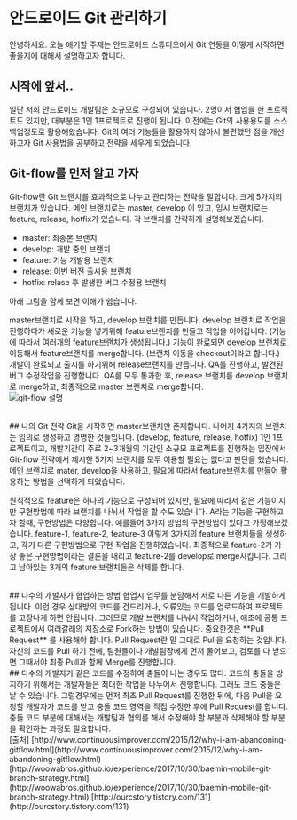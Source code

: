 # 안드로이드 Git 관리하기
안녕하세요. 오늘 애기할 주제는 안드로이드 스튜디오에서 Git 연동을 어떻게 시작하면 좋을지에 대해서 설명하고자 합니다. 
<br>
## 시작에 앞서..
일단 저희 안드로이드 개발팀은 소규모로 구성되어 있습니다. 2명이서 협업을 한 프로젝트도 있지만, 대부분은 1인 1프로젝트로 진행이 됩니다. 
이전에는 Git의 사용용도를 소스 백업정도로 활용해왔습니다. Git의 여러 기능들을 활용하지 않아서 불편했던 점을 개선하고자 Git 사용법을 공부하고 전략을 세우게 되었습니다.
<br>
## Git-flow를 먼저 알고 가자
Git-flow란 Git 브랜치를 효과적으로 나누고 관리하는 전략을 말합니다.
크게 5가지의 브랜치가 있습니다.
메인 브랜치로는 master, develop 이 있고, 임시 브랜치로는 feature, release, hotfix가 있습니다. 각 브랜치를 간략하게 설명해보겠습니다.
- master: 최종본 브랜치
- develop: 개발 중인 브랜치
- feature: 기능 개발용 브랜치
- release: 이번 버전 출시용 브랜치 
- hotfix: relase 후 발생한 버그 수정용 브랜치

아래 그림을 함께 보면 이해가 쉽습니다.

master브랜치로 시작을 하고, develop 브랜치를 만듭니다. develop 브랜치로 작업을 진행하다가 새로운 기능을 넣기위해 feature브랜치를 만들고 작업을 이어갑니다. (기능에 따라서 여러개의 feature브랜치가 생성됩니다.)
기능이 완료되면 develop 브랜치로 이동해서 feature브랜치를 merge합니다. (브랜치 이동을 checkout이라고 합니다.)
개발이 완료되고 출시를 하기위해 release브랜치를 만듭니다. QA를 진행하고, 발견된 버그 수정작업을 진행합니다.
QA를 모두 통과한 후, release 브랜치를 develop 브랜치로 merge하고, 최종적으로 master 브랜치로 merge합니다. 
<br>
![git-flow 설명](http://3.bp.blogspot.com/-fn9dkyAGwyg/Vm2yi0CeHyI/AAAAAAAAKVY/Op31eQuKzus/s1600/gitflow_1.png)


<br>
## 나의 Git 전략
Git을 시작하면 master브랜치만 존재합니다. 나머지 4가지의 브랜치는 임의로 생성하고 명명한 것들입니다. (develop, feature, release, hotfix)
1인 1프로젝트이고, 개발기간이 주로 2~3개월의 기간인 소규모 프로젝트를 진행하는 입장에서 Git-flow 전략에서 제시한 5가지 브랜치를 모두 이용할 필요는 없다고 판단을 했습니다. 
메인 브랜치로 mater, develop을 사용하고, 필요에 따라서 feature브랜치를 만들어 활용하는 방법을 선택하게 되었습니다. 

원칙적으로 feature은 하나의 기능으로 구성되어 있지만, 필요에 따라서 같은 기능이지만 구현방법에 따라 브랜치를 나눠서 작업을 할 수도 있습니다.
A라는 기능을 구현하고자 할때, 구현방법은 다양합니다. 예를들어 3가지 방법의 구현방법이 있다고 가정해보겠습니다.
feature-1, feature-2, feature-3 이렇게 3가지의 feature 브랜치들을 생성하고, 각기 다른 구현방법으로 구현 작업을 진행하였습니다. 
최종적으로 feature-2가 가장 좋은 구현방법이라는 결론을 내리고 feature-2를 develop로 merge시킵니다. 그리고 남아있는 3개의 feature 브랜치들은 삭제를 합니다.  

<br>
## 다수의 개발자가 협업하는 방법
협업시 업무를 분담해서 서로 다른 기능을 개발하게 됩니다. 이런 경우 상대방의 코드를 건드리거나, 오류있는 코드를 업로드하여  프로젝트를 고장나게 하면 안됩니다. 그러므로 개발 브랜치를 나눠서 작업하거나, 애초에 공통 프로젝트에서 여러갈래의 저장소로 Fork하는 방법이 있습니다. 
중요한것은 **Pull Request** 를 사용해야 합니다. Pull Request란 말 그대로 Pull을 요청하는 것입니다. 자신의 코드를 Pull 하기 전에, 팀원들이나 개발팀장에게 먼저 물어보고, 검토를 다 받으면 그때서야 최종 Pull과 함께 Merge를 진행합니다. 

<br>
## 다수의 개발자가 같은 코드를 수정하여 충돌이 나는 경우도 많다. 
코드의 충돌을 방지하기 위해서는 개발자들은 최대한 작업을 나누어서 진행합니다. 그래도 코드 충돌은 날 수 있습니다. 
그럴경우에는 먼저 최초 Pull Request를 진행한 뒤에, 다음 Pull을 요청할 개발자가 코드를 받고 충돌 코드 영역을 직접 수정한 후에 Pull Request를 합니다. 
충돌 코드 부분에 대해서는 개발팀과 협의를 해서 수정해야 할 부분과 삭제해야 할 부분을 확인하는 과정도 필요합니다. 


<br>
[출처]
[http://www.continuousimprover.com/2015/12/why-i-am-abandoning-gitflow.html](http://www.continuousimprover.com/2015/12/why-i-am-abandoning-gitflow.html)
[http://woowabros.github.io/experience/2017/10/30/baemin-mobile-git-branch-strategy.html](http://woowabros.github.io/experience/2017/10/30/baemin-mobile-git-branch-strategy.html)
[http://ourcstory.tistory.com/131](http://ourcstory.tistory.com/131)